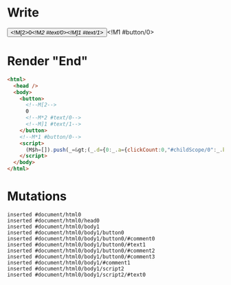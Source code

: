 # Write
  <button><!M[2>0<!M*2 #text/0><!M]1 #text/1></button><!M*1 #button/0><script>(M$h=[]).push(_=>(_.d={0:_.a={clickCount:0,"#childScope/0":_.b={"#text/1!":_.c={}}},1:_.b,2:_.c},_.b.onClick=_._["packages/translator-tags/src/__tests__/fixtures/basic-component-renderBody/template.marko_0/onClick"](_.a),_.c._=_.a,_.b["#text/1("]=_._["packages/translator-tags/src/__tests__/fixtures/basic-component-renderBody/template.marko_1_renderer"](_.a),_.d),[2,"packages/translator-tags/src/__tests__/fixtures/basic-component-renderBody/template.marko_1_clickCount/subscriber",1,"packages/translator-tags/src/__tests__/fixtures/basic-component-renderBody/components/my-button.marko_0_onClick",])</script>


# Render "End"
```html
<html>
  <head />
  <body>
    <button>
      <!--M[2-->
      0
      <!--M*2 #text/0-->
      <!--M]1 #text/1-->
    </button>
    <!--M*1 #button/0-->
    <script>
      (M$h=[]).push(_=&gt;(_.d={0:_.a={clickCount:0,"#childScope/0":_.b={"#text/1!":_.c={}}},1:_.b,2:_.c},_.b.onClick=_._["packages/translator-tags/src/__tests__/fixtures/basic-component-renderBody/template.marko_0/onClick"](_.a),_.c._=_.a,_.b["#text/1("]=_._["packages/translator-tags/src/__tests__/fixtures/basic-component-renderBody/template.marko_1_renderer"](_.a),_.d),[2,"packages/translator-tags/src/__tests__/fixtures/basic-component-renderBody/template.marko_1_clickCount/subscriber",1,"packages/translator-tags/src/__tests__/fixtures/basic-component-renderBody/components/my-button.marko_0_onClick",])
    </script>
  </body>
</html>
```

# Mutations
```
inserted #document/html0
inserted #document/html0/head0
inserted #document/html0/body1
inserted #document/html0/body1/button0
inserted #document/html0/body1/button0/#comment0
inserted #document/html0/body1/button0/#text1
inserted #document/html0/body1/button0/#comment2
inserted #document/html0/body1/button0/#comment3
inserted #document/html0/body1/#comment1
inserted #document/html0/body1/script2
inserted #document/html0/body1/script2/#text0
```